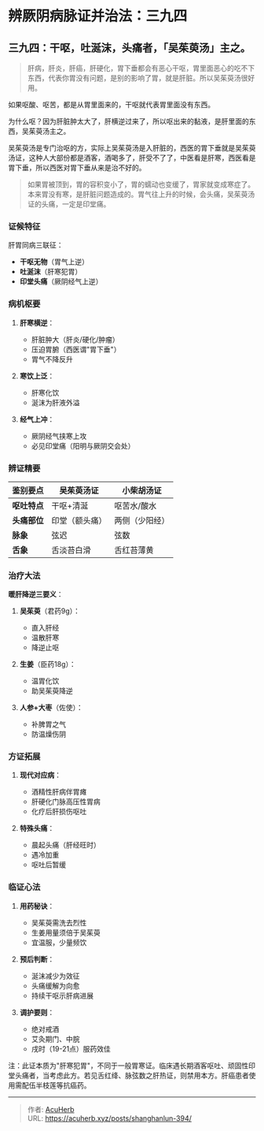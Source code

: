 # 辨厥阴病脉证并治法：三九四


## 三九四：干呕，吐涎沫，头痛者，「吴茱萸汤」主之。

<!--more-->

> 肝病，肝炎，肝癌，肝硬化，胃下垂都会有恶心干呕，胃里面恶心的吃不下东西，代表你胃没有问题，是别的影响了胃，就是肝脏。所以吴茱萸汤很好用。

如果呕酸、呕苦，都是从胃里面来的，干呕就代表胃里面没有东西。

为什么呕？因为肝脏肿太大了，肝横逆过来了，所以呕出来的黏液，是肝里面的东西，吴茱萸汤主之。

吴茱萸汤是专门治呕的方，实际上吴茱萸汤是入肝脏的，西医的胃下垂就是吴茱萸汤证，这种人大部份都是酒客，酒喝多了，肝受不了了，中医看是肝寒，西医看是胃下垂，所以西医对胃下垂从来是治不好的。

> 如果胃被顶到，胃的容积变小了，胃的蠕动也变缓了，胃家就变成寒症了。本来胃没有寒，是肝脏问题造成的。胃气往上升的时候，会头痛，吴茱萸汤证的头痛，一定是印堂痛。

### 证候特征
肝胃同病三联征：
- **干呕无物**（胃气上逆）
- **吐涎沫**（肝寒犯胃）
- **印堂头痛**（厥阴经气上逆）

### 病机枢要
1. **肝寒横逆**：
   - 肝脏肿大（肝炎/硬化/肿瘤）
   - 压迫胃腑（西医谓"胃下垂"）
   - 胃气不降反升

2. **寒饮上泛**：
   - 肝寒化饮
   - 涎沫为肝液外溢

3. **经气上冲**：
   - 厥阴经气挟寒上攻
   - 必见印堂痛（阳明与厥阴交会处）

### 辨证精要
| 鉴别要点       | 吴茱萸汤证       | 小柴胡汤证       |
|----------------|------------------|------------------|
| **呕吐特点**   | 干呕+清涎       | 呕苦水/酸水      |
| **头痛部位**   | 印堂（额头痛）   | 两侧（少阳经）   |
| **脉象**       | 弦迟             | 弦数             |
| **舌象**       | 舌淡苔白滑       | 舌红苔薄黄       |

### 治疗大法
**暖肝降逆三要义**：
1. **吴茱萸**（君药9g）：
   - 直入肝经
   - 温散肝寒
   - 降逆止呕

2. **生姜**（臣药18g）：
   - 温胃化饮
   - 助吴茱萸降逆

3. **人参+大枣**（佐使）：
   - 补脾胃之气
   - 防温燥伤阴

### 方证拓展
1. **现代对应病**：
   - 酒精性肝病伴胃瘫
   - 肝硬化门脉高压性胃病
   - 化疗后肝损伤呕吐

2. **特殊头痛**：
   - 晨起头痛（肝经旺时）
   - 遇冷加重
   - 呕吐后暂缓

### 临证心法
1. **用药秘诀**：
   - 吴茱萸需洗去烈性
   - 生姜用量须倍于吴茱萸
   - 宜温服，少量频饮

2. **预后判断**：
   - 涎沫减少为效征
   - 头痛缓解为向愈
   - 持续干呕示肝病进展

3. **调护要则**：
   - 绝对戒酒
   - 艾灸期门、中脘
   - 戌时（19-21点）服药效佳

注：此证本质为"肝寒犯胃"，不同于一般胃寒证。临床遇长期酒客呕吐、顽固性印堂头痛者，当考虑此方。若见舌红绛、脉弦数之肝热证，则禁用本方。肝癌患者使用需配伍半枝莲等抗癌药。

---

> 作者: [AcuHerb](https://acuherb.xyz)  
> URL: https://acuherb.xyz/posts/shanghanlun-394/  

